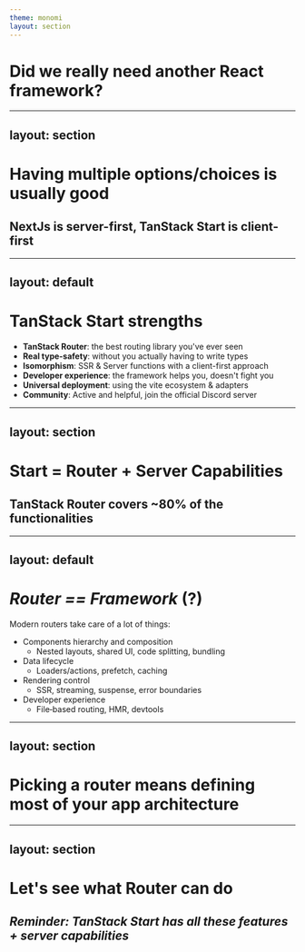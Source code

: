 ```yaml
---
theme: monomi
layout: section
---
```


# Did we really need another React framework?

---
layout: section
---

# Having multiple options/choices is usually good

## NextJs is server-first, TanStack Start is client-first

---
layout: default
---

# TanStack Start strengths

- **TanStack Router**: the best routing library you've ever seen
- **Real type-safety**: without you actually having to write types
- **Isomorphism**: SSR & Server functions with a client-first approach
- **Developer experience**: the framework helps you, doesn't fight you
- **Universal deployment**: using the vite ecosystem & adapters
- **Community**: Active and helpful, join the official Discord server

---
layout: section
---

# Start = Router + Server Capabilities

## TanStack Router covers ~80% of the functionalities

---
layout: default
---

# _Router == Framework_ (?)

Modern routers take care of a lot of things:

- Components hierarchy and composition
  - Nested layouts, shared UI, code splitting, bundling
- Data lifecycle
  - Loaders/actions, prefetch, caching
- Rendering control
  - SSR, streaming, suspense, error boundaries
- Developer experience
  - File‑based routing, HMR, devtools

---
layout: section
---

# Picking a router means defining most of your app architecture

---
layout: section
---

# Let's see what Router can do

## _Reminder: TanStack Start has all these features + server capabilities_